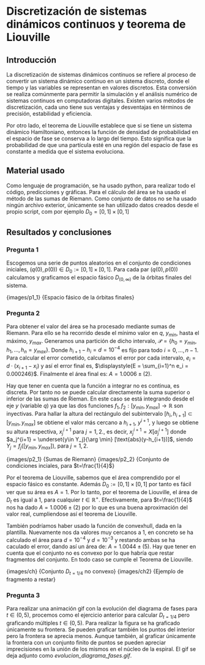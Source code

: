 # Discretización de sistemas dinámicos continuos y teorema de Liouville
	
## Introducción <a name=id1> </a>
	
La discretización de sistemas dinámicos continuos se refiere al proceso de convertir un sistema dinámico continuo en un sistema discreto, donde el tiempo y las variables se representan en valores discretos. Esta conversión se realiza comúnmente para permitir la simulación y el análisis numérico de sistemas continuos en computadoras digitales. Existen varios métodos de discretización, cada uno tiene sus ventajas y desventajas en términos de precisión, estabilidad y eficiencia.
	
Por otro lado, el teorema de Liouville establece que si se tiene un sistema dinámico Hamiltoniano, entonces la función de densidad de probabilidad en el espacio de fase se conserva a lo largo del tiempo. Esto significa que la probabilidad de que una partícula esté en una región del espacio de fase es constante a medida que el sistema evoluciona.
	
## Material usado <a name=id2> </a>
	
Como lenguaje de programación, se ha usado python, para realizar todo el código, predicciones y gráficas. Para el cálculo del área se ha usado el método de las sumas de Riemann. Como conjunto de datos no se ha usado ningún archivo exterior, únicamente se han utilizado datos creados desde el propio script, com por ejemplo $D_0 = [0,1]\times [0,1]$
	
## Resultados y conclusiones  <a name=id3> </a>
	
### Pregunta 1  <a name=id3.1> </a>
	
Escogemos una serie de puntos aleatorios en el conjunto de condiciones iniciales, $(q(0), p(0)) \in D_0 := [0,1]\times [0,1]$. Para cada par $(q(0), p(0))$ calculamos y graficamos el espacio fásico $D_{(0,\infty)}$ de la órbitas finales del sistema. 
	
{images/p1_1} {Espacio fásico de la órbitas finales}

### Pregunta 2  <a name=id3.2> </a>

Para obtener el valor del área se ha procesado mediante sumas de Riemann. Para ello se ha recorrido desde el mínimo valor en $q$, $y_{min}$, hasta el máximo, $y_{max}$. Generamos una partición de dicho intervalo, $\mathcal{P} = \{ h_0 = y_{min}, h_1, \dots, h_n=y_{max} \}$. Donde $h_{i+1} - h_i = d = 10^{-4}$ es fijo para todo $i = 0,\dots, n-1$. Para calcular el error cometido, calculamos el error por cada intervalo, $e_i = d\cdot (x_{i+1}-x_i)$ y así el error final es, $\displaystyle{E = \sum_{i=1}^n e_i = 0.000246}$. Finalmente el área final es: $A = 1.0006 \pm (2)$.

Hay que tener en cuenta que la función a integrar no es continua, es discreta. Por tanto no se puede calcular directamente la suma superior o inferior de las sumas de Rieman. En este caso se está integrando desde el eje $y$ (variable $q$) ya que las dos funciones $f_1, f_2:[y_{min}, y_{max}] \rightarrow \mathbb{R}$ son inyectivas. Para hallar la altura del rectángulo del subintervalo $[h_i,h_{i+1}] \subset [y_{min}, y_{max}]$ se obtiene el valor más cercano a $h_{i+1}$, $y^{i+1}$, y luego se obtiene su altura respectiva, $x_j^{i+1}$ para $j=1,2.$, es decir, $x_j^{i+1} = X[a_j^{i+1}]$ donde $a_j^{i+1} = \underset{y\in Y_j}{\arg \min} [\text{abs}(y-h_{i+1})]$, siendo $Y_j = f_j([y_{min}, y_{max}])$, para $j=1,2$.

{images/p2_1} {Sumas de Riemann}
{images/p2_2} {Conjunto de condiciones inciales, para $t=\frac{1}{4}$}

Por el teorema de Liouville, sabemos que el área comprendido por el espacio fásico es constante. Además $D_0 := [0,1]\times [0,1]$ por tanto es fácil ver que su área es $A = 1$. Por lo tanto, por el teorema de Liouville, el área de $D_t$ es igual a 1, para cualquier $t\in \mathbb{R^+}$. Efectivamente, para $t=\frac{1}{4}$ nos ha dado $A = 1.0006 \pm (2)$ por lo que es una buena aproximación del valor real, cumpliendose así el teorema de Liouville.

También podríamos haber usado la función de convexhull, dada en la plantilla. Nuevamente nos da valores muy cercanos a 1, en concreto se ha calculado el área para $d=10^{-4}$ y $d=10^{-3}$ y restando ambas se ha caculado el error, dando así un área de: $A = 1.0044 \pm (5)$. Hay que tener en cuenta que el conjunto no es convexo por lo que habría que restar fragmentos del conjunto. En todo caso se cumple el Teorema de Liouville.

{images/ch} {Conjunto $D_{t=1/4}$ no convexo}
{images/ch2} {Ejemplo de fragmento a restar}
 
### Pregunta 3  <a name=id3.3> </a>

Para realizar una animación gif con la evolución del diagrama de fases para $t\in (0,5)$, procemos como el ejercicio anterior para calcular $D_{t=1/4}$ pero graficando múltiples $t\in (0,5)$. Para realizar la figura se ha graficado únicamente su frontera. Se pueden graficar también los puntos del interior pero la frontera se aprecia menos. Aunque también, al graficar únicamente la frontera con un conjunto finito de puntos se pueden apreciar imprecisiones en la unión de los mismos en el núcleo de la espiral. El gif se deja adjunto como *evolucion_diagrama_fases.gif*.



